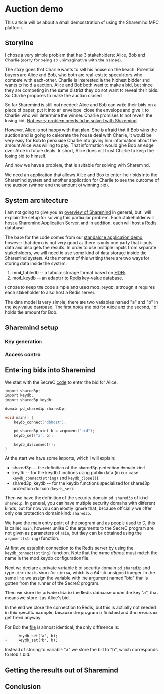 # Auction demo

This article will be about a small demonstration of using the Sharemind MPC
platform.

## Storyline

I chose a very simple problem that has 3 stakeholders: Alice, Bob and Charlie
(sorry for being so unimaginative with the names).

The story goes that Charlie wants to sell his house on the beach. Potential
buyers are Alice and Bob, who both are real-estate speculators who compete with
each-other. Charlie is interested in the highest bidder and wants to hold a
auction. Alice and Bob both want to make a bid, but since they are competing in
the same district they do not want to reveal their bids. So Charlie proposes to make
the auction closed.

So far Sharemind is still not needed: Alice and Bob can write their bids on a
piece of paper, put it into an envelope, close the envelope and give it to
Charlie, who will determine the winner. Charlie promises to not reveal the
losing bid. [Not every problem needs to be solved with Sharemind][Sharemind
problem].

However, Alice is not happy with that plan. She is afraid that if Bob wins the
auction and is going to celebrate the house deal with Charlie, it would be very
easy for Bob to persuade Charlie into giving him information about the amount
Alice was willing to pay. That information would give Bob an edge over Alice in
future deals. In short, Alice does not trust Charlie to keep the losing bid to
himself.

And now we have a problem, that is suitable for solving with Sharemind.

We need an application that allows Alice and Bob to enter their bids into the
Sharemind system and another application for Charlie to see the outcome of the
auction (winner and the amount of winning bid).

[Sharemind problem]: https://sharemind.cyber.ee/what-is-a-sharemind-problem/

## System architecture
I am not going to give you an [overview of Sharemind][Sharemind overview] in
general, but I will explain the setup for solving this particular problem. Each
stakeholder will host a Sharemind Application Server, and in addition, each will
host a Redis database

The base for the code comes from our [standalone application
demo][Standalone-demo], however that demo is not very good as there is only one
party that inputs data and also gets the results. In order to use multiple
inputs from separate stakeholders, we will need to use some kind of data storage
inside the Sharemind system. At the moment of this writing there are two ways
for storing data inside the system:
  1. mod\_tabledb -- a tabular storage format based on [HDF5].
  2. mod\_keydb -- an adapter to [Redis] key-value database.

I chose to keep the code simple and used mod\_keydb, although it requires each
stakeholder to also host a Redis server.

The data model is very simple, there are two variables named "a" and "b" in the
key-value database. The first holds the bid for Alice and the second, "b" holds
the amount for Bob.

[Sharemind overview]: https://sharemind.cyber.ee/homomorphic-encryption/
[Standalone-demo]: https://github.com/sharemind-sdk/standalone-demo
[HDF5]: https://portal.hdfgroup.org/display/HDF5/HDF5
[Redis]: https://redis.io

## Sharemind setup

### Key generation

### Access control

## Entering bids into Sharemind
We start with the SecreC [code][Alicebid] to enter the bid for Alice.

```c
import shared3p;
import keydb;
import shared3p_keydb;

domain pd_shared3p shared3p;

void main() {
    keydb_connect("dbhost");

    pd_shared3p uint b = argument("bid");
    keydb_set("a", b);

    keydb_disconnect();
}
```
At the start we have some imports, which I will explain:
  * shared3p -- the definition of the shared3p protection domain kind.
  * keydb -- for the keydb functions using public data (in our case
    `keydb_connect(string)` and `keydb_close()`).
  * shared3p_keydb -- for the keydb functions specialized for shared3p
    protection domain (`keydb_set`).

Then we have the definition of the security domain `pd_shared3p` of kind
`shared3p`. In general, you can have multiple security domains with different
kinds, but for now you can mostly ignore that, because officially we offer only
one protection domain kind: `shared3p`.

We have the main entry point of the program and as people used to C, this is
called `main`, however unlike C the arguments to the SecreC program are not
given as parameters of `main`, but they can be obtained using the
`argument(string)` function.

At first we establish connection to the Redis server by using the
`keydb_connect(string)` function. Note that the name *dbhost* must match the
name in the mod\_keydb configuration file.

Next we declare a private variable `b` of security domain `pd_shared3p` and type
`uint` that is short for `uint64`, which is a 64-bit unsigned integer. In the
same line we assign the variable with the argument named "bid" that is gotten
from the runner of the SecreC program.

Then we store the private data to the Redis database under the key "a", that
means we store it as Alice's bid.

In the end we close the connection to Redis, but this is actually not needed in
this specific example, because the program is finished and the resources get
freed anyway.

For Bob the [file][Bobbid] is almost identical, the only difference is:
```
-     keydb_set("a", b);
+     keydb_set("b", b);
```
Instead of storing to variable "a" we store the bid to "b", which corresponds to
Bob's bid.

[Alicebid]: https://github.com/sharemind-sdk/url/to/file
[Bobbid]: https://github.com/sharemind-sdk/url/to/file

## Getting the results out of Sharemind

## Conclusion
